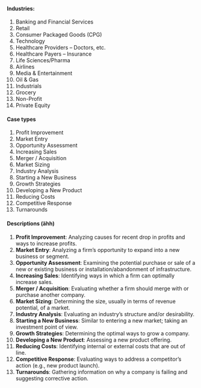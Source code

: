 
#### Industries:
1. Banking and Financial Services
2. Retail
3. Consumer Packaged Goods (CPG)
4. Technology
5. Healthcare Providers – Doctors, etc.
6. Healthcare Payers – Insurance
7. Life Sciences/Pharma
8. Airlines
9. Media & Entertainment
10. Oil & Gas
11. Industrials
12. Grocery
13. Non-Profit
14. Private Equity

#### Case types

1. Profit Improvement
2. Market Entry
3. Opportunity Assessment
4. Increasing Sales
5. Merger / Acquisition
6. Market Sizing
7. Industry Analysis
8. Starting a New Business
9. Growth Strategies
10. Developing a New Product
11. Reducing Costs
12. Competitive Response
13. Turnarounds



#### Descriptions (ähh)

1. **Profit Improvement**: Analyzing causes for recent drop in profits and ways to increase profits.
2. **Market Entry**: Analyzing a firm’s opportunity to expand into a new business or segment.
3. **Opportunity Assessment**: Examining the potential purchase or sale of a new or existing business or installation/abandonment of infrastructure.
4. **Increasing Sales**: Identifying ways in which a firm can optimally increase sales.
5. **Merger / Acquisition**: Evaluating whether a firm should merge with or purchase another company.
6. **Market Sizing**: Determining the size, usually in terms of revenue potential, of a market.
7. **Industry Analysis**: Evaluating an industry’s structure and/or desirability.
8. **Starting a New Business**: Similar to entering a new market; taking an investment point of view.
9. **Growth Strategies**: Determining the optimal ways to grow a company.
10. **Developing a New Product**: Assessing a new product offering.
11. **Reducing Costs**: Identifying internal or external costs that are out of line.
12. **Competitive Response**: Evaluating ways to address a competitor’s action (e.g., new product launch).
13. **Turnarounds**: Gathering information on why a company is failing and suggesting corrective action.